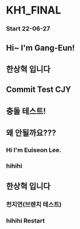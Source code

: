 # KH1_FINAL
### Start 22-06-27

## Hi~ I'm Gang-Eun!
## 한상혁 입니다
## Commit Test CJY
## 충돌 테스트! 
## 왜 안될까요???

### Hi I'm Euiseon Lee.
### hihihi

## 한상혁 입니다    


### 천지연(브렌치 테스트)

### hihihi Restart
